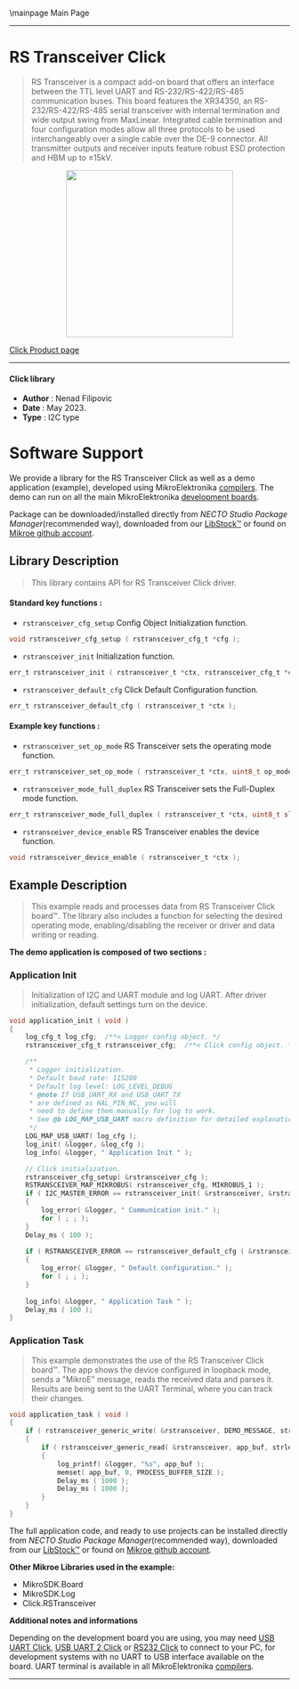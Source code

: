 \mainpage Main Page

---
# RS Transceiver Click

> RS Transceiver is a compact add-on board that offers an interface between the TTL level UART and 
> RS-232/RS-422/RS-485 communication buses. This board features the XR34350, 
> an RS-232/RS-422/RS-485 serial transceiver with internal termination and wide output swing from MaxLinear. 
> Integrated cable termination and four configuration modes allow all three protocols 
> to be used interchangeably over a single cable over the DE-9 connector. 
> All transmitter outputs and receiver inputs feature robust ESD protection and HBM up to ±15kV.

<p align="center">
  <img src="https://download.mikroe.com/images/click_for_ide/rstransceiver_click.png" height=300px>
</p>

[Click Product page](https://www.mikroe.com/rs-transceiver-click)

---


#### Click library

- **Author**        : Nenad Filipovic
- **Date**          : May 2023.
- **Type**          : I2C type


# Software Support

We provide a library for the RS Transceiver Click
as well as a demo application (example), developed using MikroElektronika
[compilers](https://www.mikroe.com/necto-studio).
The demo can run on all the main MikroElektronika [development boards](https://www.mikroe.com/development-boards).

Package can be downloaded/installed directly from *NECTO Studio Package Manager*(recommended way), downloaded from our [LibStock&trade;](https://libstock.mikroe.com) or found on [Mikroe github account](https://github.com/MikroElektronika/mikrosdk_click_v2/tree/master/clicks).

## Library Description

> This library contains API for RS Transceiver Click driver.

#### Standard key functions :

- `rstransceiver_cfg_setup` Config Object Initialization function.
```c
void rstransceiver_cfg_setup ( rstransceiver_cfg_t *cfg );
```

- `rstransceiver_init` Initialization function.
```c
err_t rstransceiver_init ( rstransceiver_t *ctx, rstransceiver_cfg_t *cfg );
```

- `rstransceiver_default_cfg` Click Default Configuration function.
```c
err_t rstransceiver_default_cfg ( rstransceiver_t *ctx );
```

#### Example key functions :

- `rstransceiver_set_op_mode` RS Transceiver sets the operating mode function.
```c
err_t rstransceiver_set_op_mode ( rstransceiver_t *ctx, uint8_t op_mode );
```

- `rstransceiver_mode_full_duplex` RS Transceiver sets the Full-Duplex mode function.
```c
err_t rstransceiver_mode_full_duplex ( rstransceiver_t *ctx, uint8_t slew, uint8_t dir1, uint8_t term );
```

- `rstransceiver_device_enable` RS Transceiver enables the device function.
```c
void rstransceiver_device_enable ( rstransceiver_t *ctx );
```

## Example Description

> This example reads and processes data from RS Transceiver Click board™.
> The library also includes a function for selecting the desired operating mode, 
> enabling/disabling the receiver or driver and data writing or reading.

**The demo application is composed of two sections :**

### Application Init

> Initialization of I2C and UART module and log UART.
> After driver initialization, default settings turn on the device.

```c
void application_init ( void ) 
{
    log_cfg_t log_cfg;  /**< Logger config object. */
    rstransceiver_cfg_t rstransceiver_cfg;  /**< Click config object. */

    /** 
     * Logger initialization.
     * Default baud rate: 115200
     * Default log level: LOG_LEVEL_DEBUG
     * @note If USB_UART_RX and USB_UART_TX 
     * are defined as HAL_PIN_NC, you will 
     * need to define them manually for log to work. 
     * See @b LOG_MAP_USB_UART macro definition for detailed explanation.
     */
    LOG_MAP_USB_UART( log_cfg );
    log_init( &logger, &log_cfg );
    log_info( &logger, " Application Init " );

    // Click initialization.
    rstransceiver_cfg_setup( &rstransceiver_cfg );
    RSTRANSCEIVER_MAP_MIKROBUS( rstransceiver_cfg, MIKROBUS_1 );
    if ( I2C_MASTER_ERROR == rstransceiver_init( &rstransceiver, &rstransceiver_cfg ) ) 
    {
        log_error( &logger, " Communication init." );
        for ( ; ; );
    }
    Delay_ms ( 100 );
    
    if ( RSTRANSCEIVER_ERROR == rstransceiver_default_cfg ( &rstransceiver ) )
    {
        log_error( &logger, " Default configuration." );
        for ( ; ; );
    }
    
    log_info( &logger, " Application Task " );
    Delay_ms ( 100 );
}
```

### Application Task

> This example demonstrates the use of the RS Transceiver Click board™.
> The app shows the device configured in loopback mode,
> sends a "MikroE" message, reads the received data and parses it.
> Results are being sent to the UART Terminal, where you can track their changes.

```c
void application_task ( void ) 
{
    if ( rstransceiver_generic_write( &rstransceiver, DEMO_MESSAGE, strlen( DEMO_MESSAGE ) ) )
    {
        if ( rstransceiver_generic_read( &rstransceiver, app_buf, strlen( DEMO_MESSAGE ) ) )
        {
            log_printf( &logger, "%s", app_buf );
            memset( app_buf, 0, PROCESS_BUFFER_SIZE );
            Delay_ms ( 1000 );
            Delay_ms ( 1000 );
        }
    }
}
```

The full application code, and ready to use projects can be installed directly from *NECTO Studio Package Manager*(recommended way), downloaded from our [LibStock&trade;](https://libstock.mikroe.com) or found on [Mikroe github account](https://github.com/MikroElektronika/mikrosdk_click_v2/tree/master/clicks).

**Other Mikroe Libraries used in the example:**

- MikroSDK.Board
- MikroSDK.Log
- Click.RSTransceiver

**Additional notes and informations**

Depending on the development board you are using, you may need
[USB UART Click](https://www.mikroe.com/usb-uart-click),
[USB UART 2 Click](https://www.mikroe.com/usb-uart-2-click) or
[RS232 Click](https://www.mikroe.com/rs232-click) to connect to your PC, for
development systems with no UART to USB interface available on the board. UART
terminal is available in all MikroElektronika
[compilers](https://shop.mikroe.com/compilers).

---
